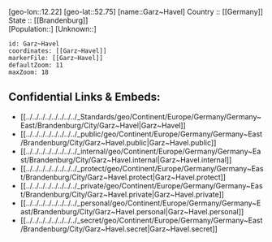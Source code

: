 ﻿---
location: [52.75,12.22] 
mapzoom: [7,12] 
mapmarker: city 
type: City
tags:
- geo/City


SpocWebEntityId: 30367
isDeleted: false
confidential: public

---
[geo-lon::12.22] 
[geo-lat::52.75] 
[name::Garz~Havel] 
Country :: [[Germany]]  
State :: [[Brandenburg]]  
[Population::] 
[Unknown::] 


```leaflet
id: Garz~Havel
coordinates: [[Garz~Havel]] 
markerFile: [[Garz~Havel]] 
defaultZoom: 11 
maxZoom: 18
```


## Confidential Links & Embeds: 
- [[../../../../../../../../_Standards/geo/Continent/Europe/Germany/Germany~East/Brandenburg/City/Garz~Havel|Garz~Havel]] 
- [[../../../../../../../../_public/geo/Continent/Europe/Germany/Germany~East/Brandenburg/City/Garz~Havel.public|Garz~Havel.public]] 
- [[../../../../../../../../_internal/geo/Continent/Europe/Germany/Germany~East/Brandenburg/City/Garz~Havel.internal|Garz~Havel.internal]] 
- [[../../../../../../../../_protect/geo/Continent/Europe/Germany/Germany~East/Brandenburg/City/Garz~Havel.protect|Garz~Havel.protect]] 
- [[../../../../../../../../_private/geo/Continent/Europe/Germany/Germany~East/Brandenburg/City/Garz~Havel.private|Garz~Havel.private]] 
- [[../../../../../../../../_personal/geo/Continent/Europe/Germany/Germany~East/Brandenburg/City/Garz~Havel.personal|Garz~Havel.personal]] 
- [[../../../../../../../../_secret/geo/Continent/Europe/Germany/Germany~East/Brandenburg/City/Garz~Havel.secret|Garz~Havel.secret]] 
